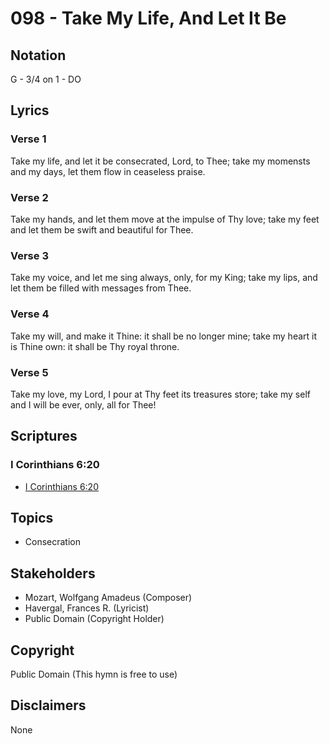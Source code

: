# 098 - Take My Life, And Let It Be

## Notation

G - 3/4 on 1 - DO

## Lyrics

### Verse 1

Take my life, and let it be consecrated, Lord, to Thee; take my momensts and my days, let them flow in ceaseless praise.

### Verse 2

Take my hands, and let them move at the impulse of Thy love; take my feet and let them be swift and beautiful for Thee.

### Verse 3

Take my voice, and let me sing always, only, for my King; take my lips, and let them be filled with messages from Thee.

### Verse 4

Take my will, and make it Thine: it shall be no longer mine; take my heart it is Thine own: it shall be Thy royal throne.

### Verse 5

Take my love, my Lord, I pour at Thy feet its treasures store; take my self and I will be ever, only, all for Thee!


## Scriptures

### I Corinthians 6:20

- [I Corinthians 6:20](https://www.biblegateway.com/passage/?search=I%20Corinthians%206%3A20)


## Topics

- Consecration

## Stakeholders

- Mozart, Wolfgang Amadeus (Composer)
- Havergal, Frances R. (Lyricist)
- Public Domain (Copyright Holder)

## Copyright

Public Domain
(This hymn is free to use)

## Disclaimers

None

